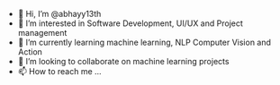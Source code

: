 - 👋 Hi, I’m @abhayy13th
- 👀 I’m interested in Software Development, UI/UX and Project management
- 🌱 I’m currently learning machine learning, NLP Computer Vision and Action
- 💞️ I’m looking to collaborate on machine learning projects
- 📫 How to reach me ...

<!---
abhayy13th/abhayy13th is a ✨ special ✨ repository because its `README.md` (this file) appears on your GitHub profile.
You can click the Preview link to take a look at your changes.
--->
